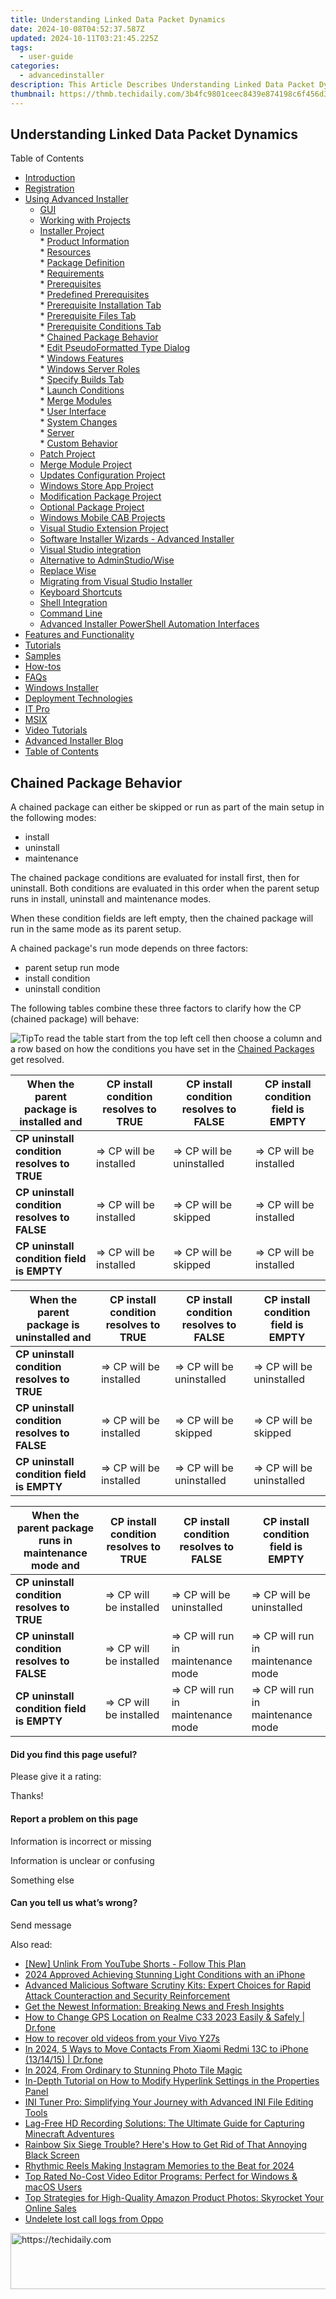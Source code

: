 ```yaml
---
title: Understanding Linked Data Packet Dynamics
date: 2024-10-08T04:52:37.587Z
updated: 2024-10-11T03:21:45.225Z
tags:
  - user-guide
categories:
  - advancedinstaller
description: This Article Describes Understanding Linked Data Packet Dynamics
thumbnail: https://thmb.techidaily.com/3b4fc9801ceec8439e874198c6f456d3f60986d5a7e58819eb6db488dc36873e.jpg
---
```


## Understanding Linked Data Packet Dynamics

Table of Contents

* [Introduction](https://tools.techidaily.com/advancedinstaller/products/)
* [Registration](https://tools.techidaily.com/advancedinstaller/products/)
* [Using Advanced Installer](https://tools.techidaily.com/advancedinstaller/products/)  
   * [GUI](https://tools.techidaily.com/advancedinstaller/products/)  
   * [Working with Projects](https://tools.techidaily.com/advancedinstaller/products/)  
   * [Installer Project](https://tools.techidaily.com/advancedinstaller/products/)  
         * [Product Information](https://tools.techidaily.com/advancedinstaller/products/)  
         * [Resources](https://tools.techidaily.com/advancedinstaller/products/)  
         * [Package Definition](https://tools.techidaily.com/advancedinstaller/products/)  
         * [Requirements](https://tools.techidaily.com/advancedinstaller/products/)  
                  * [Prerequisites](https://tools.techidaily.com/advancedinstaller/products/)  
                              * [Predefined Prerequisites](https://tools.techidaily.com/advancedinstaller/products/)  
                              * [Prerequisite Installation Tab](https://tools.techidaily.com/advancedinstaller/products/)  
                              * [Prerequisite Files Tab](https://tools.techidaily.com/advancedinstaller/products/)  
                              * [Prerequisite Conditions Tab](https://tools.techidaily.com/advancedinstaller/products/)  
                              * [Chained Package Behavior](https://tools.techidaily.com/advancedinstaller/products/)  
                              * [Edit PseudoFormatted Type Dialog](https://tools.techidaily.com/advancedinstaller/products/)  
                              * [Windows Features](https://tools.techidaily.com/advancedinstaller/products/)  
                              * [Windows Server Roles](https://tools.techidaily.com/advancedinstaller/products/)  
                              * [Specify Builds Tab](https://tools.techidaily.com/advancedinstaller/products/)  
                  * [Launch Conditions](https://tools.techidaily.com/advancedinstaller/products/)  
                  * [Merge Modules](https://tools.techidaily.com/advancedinstaller/products/)  
         * [User Interface](https://tools.techidaily.com/advancedinstaller/products/)  
         * [System Changes](https://tools.techidaily.com/advancedinstaller/products/)  
         * [Server](https://tools.techidaily.com/advancedinstaller/products/)  
         * [Custom Behavior](https://tools.techidaily.com/advancedinstaller/products/)  
   * [Patch Project](https://tools.techidaily.com/advancedinstaller/products/)  
   * [Merge Module Project](https://tools.techidaily.com/advancedinstaller/products/)  
   * [Updates Configuration Project](https://tools.techidaily.com/advancedinstaller/products/)  
   * [Windows Store App Project](https://tools.techidaily.com/advancedinstaller/products/)  
   * [Modification Package Project](https://tools.techidaily.com/advancedinstaller/products/)  
   * [Optional Package Project](https://tools.techidaily.com/advancedinstaller/products/)  
   * [Windows Mobile CAB Projects](https://tools.techidaily.com/advancedinstaller/products/)  
   * [Visual Studio Extension Project](https://tools.techidaily.com/advancedinstaller/products/)  
   * [Software Installer Wizards - Advanced Installer](https://tools.techidaily.com/advancedinstaller/products/)  
   * [Visual Studio integration](https://tools.techidaily.com/advancedinstaller/products/)  
   * [Alternative to AdminStudio/Wise](https://tools.techidaily.com/advancedinstaller/products/)  
   * [Replace Wise](https://tools.techidaily.com/advancedinstaller/products/)  
   * [Migrating from Visual Studio Installer](https://tools.techidaily.com/advancedinstaller/products/)  
   * [Keyboard Shortcuts](https://tools.techidaily.com/advancedinstaller/products/)  
   * [Shell Integration](https://tools.techidaily.com/advancedinstaller/products/)  
   * [Command Line](https://tools.techidaily.com/advancedinstaller/products/)  
   * [Advanced Installer PowerShell Automation Interfaces](https://tools.techidaily.com/advancedinstaller/products/)
* [Features and Functionality](https://tools.techidaily.com/advancedinstaller/products/)
* [Tutorials](https://tools.techidaily.com/advancedinstaller/products/)
* [Samples](https://tools.techidaily.com/advancedinstaller/products/)
* [How-tos](https://tools.techidaily.com/advancedinstaller/products/)
* [FAQs](https://tools.techidaily.com/advancedinstaller/products/)
* [Windows Installer](https://tools.techidaily.com/advancedinstaller/products/)
* [Deployment Technologies](https://tools.techidaily.com/advancedinstaller/products/)
* [IT Pro](https://tools.techidaily.com/advancedinstaller/products/)
* [MSIX](https://tools.techidaily.com/advancedinstaller/products/)
* [Video Tutorials](https://tools.techidaily.com/advancedinstaller/products/)
* [Advanced Installer Blog](https://tools.techidaily.com/advancedinstaller/products/)
* [Table of Contents](https://tools.techidaily.com/advancedinstaller/products/)

## Chained Package Behavior

A chained package can either be skipped or run as part of the main setup in the following modes:

* install
* uninstall
* maintenance

The chained package conditions are evaluated for install first, then for uninstall. Both conditions are evaluated in this order when the parent setup runs in install, uninstall and maintenance modes.

When these condition fields are left empty, then the chained package will run in the same mode as its parent setup. 

A chained package's run mode depends on three factors:

* parent setup run mode
* install condition
* uninstall condition

The following tables combine these three factors to clarify how the CP (chained package) will behave:

![Tip](https://cdn.advancedinstaller.com/svg/common/IconMessageTip.svg)To read the table start from the top left cell then choose a column and a row based on how the conditions you have set in the [Chained Packages](https://tools.techidaily.com/advancedinstaller/products/) get resolved.

| **When the parent package is installed and** | **CP install condition resolves to TRUE** | **CP install condition resolves to FALSE** | **CP install condition field is EMPTY** |
| -------------------------------------------- | ----------------------------------------- | ------------------------------------------ | --------------------------------------- |
| **CP uninstall condition resolves to TRUE**  | \=> CP will be installed                  | \=> CP will be uninstalled                 | \=> CP will be installed                |
| **CP uninstall condition resolves to FALSE** | \=> CP will be installed                  | \=> CP will be skipped                     | \=> CP will be installed                |
| **CP uninstall condition field is EMPTY**    | \=> CP will be installed                  | \=> CP will be skipped                     | \=> CP will be installed                |

| **When the parent package is uninstalled and** | **CP install condition resolves to TRUE** | **CP install condition resolves to FALSE** | **CP install condition field is EMPTY** |
| ---------------------------------------------- | ----------------------------------------- | ------------------------------------------ | --------------------------------------- |
| **CP uninstall condition resolves to TRUE**    | \=> CP will be installed                  | \=> CP will be uninstalled                 | \=> CP will be uninstalled              |
| **CP uninstall condition resolves to FALSE**   | \=> CP will be installed                  | \=> CP will be skipped                     | \=> CP will be skipped                  |
| **CP uninstall condition field is EMPTY**      | \=> CP will be installed                  | \=> CP will be uninstalled                 | \=> CP will be uninstalled              |

| **When the parent package runs in maintenance mode and** | **CP install condition resolves to TRUE** | **CP install condition resolves to FALSE** | **CP install condition field is EMPTY** |
| -------------------------------------------------------- | ----------------------------------------- | ------------------------------------------ | --------------------------------------- |
| **CP uninstall condition resolves to TRUE**              | \=> CP will be installed                  | \=> CP will be uninstalled                 | \=> CP will be uninstalled              |
| **CP uninstall condition resolves to FALSE**             | \=> CP will be installed                  | \=> CP will run in maintenance mode        | \=> CP will run in maintenance mode     |
| **CP uninstall condition field is EMPTY**                | \=> CP will be installed                  | \=> CP will run in maintenance mode        | \=> CP will run in maintenance mode     |

#### Did you find this page useful?

Please give it a rating:

 Thanks!

#### Report a problem on this page

Information is incorrect or missing

Information is unclear or confusing

Something else

#### Can you tell us what’s wrong?

Send message

<ins class="adsbygoogle"
     style="display:block"
     data-ad-format="autorelaxed"
     data-ad-client="ca-pub-7571918770474297"
     data-ad-slot="1223367746"></ins>

<ins class="adsbygoogle"
     style="display:block"
     data-ad-client="ca-pub-7571918770474297"
     data-ad-slot="8358498916"
     data-ad-format="auto"
     data-full-width-responsive="true"></ins>

<span class="atpl-alsoreadstyle">Also read:</span>
<div><ul>
<li><a href="https://facebook-video-footage.techidaily.com/new-unlink-from-youtube-shorts-follow-this-plan/"><u>[New] Unlink From YouTube Shorts - Follow This Plan</u></a></li>
<li><a href="https://fox-info.techidaily.com/2024-approved-achieving-stunning-light-conditions-with-an-iphone/"><u>2024 Approved Achieving Stunning Light Conditions with an iPhone</u></a></li>
<li><a href="https://fox-useful.techidaily.com/advanced-malicious-software-scrutiny-kits-expert-choices-for-rapid-attack-counteraction-and-security-reinforcement/"><u>Advanced Malicious Software Scrutiny Kits: Expert Choices for Rapid Attack Counteraction and Security Reinforcement</u></a></li>
<li><a href="https://fox-useful.techidaily.com/get-the-newest-information-breaking-news-and-fresh-insights/"><u>Get the Newest Information: Breaking News and Fresh Insights</u></a></li>
<li><a href="https://location-social.techidaily.com/how-to-change-gps-location-on-realme-c33-2023-easily-and-safely-drfone-by-drfone-virtual-android/"><u>How to Change GPS Location on Realme C33 2023 Easily & Safely | Dr.fone</u></a></li>
<li><a href="https://blog-min.techidaily.com/how-to-recover-old-videos-from-your-vivo-y27s-by-fonelab-android-recover-video/"><u>How to recover old videos from your Vivo Y27s</u></a></li>
<li><a href="https://android-transfer.techidaily.com/in-2024-5-ways-to-move-contacts-from-xiaomi-redmi-13c-to-iphone-131415-drfone-by-drfone-transfer-from-android-transfer-from-android/"><u>In 2024, 5 Ways to Move Contacts From Xiaomi Redmi 13C to iPhone (13/14/15) | Dr.fone</u></a></li>
<li><a href="https://some-knowledge.techidaily.com/in-2024-from-ordinary-to-stunning-photo-tile-magic/"><u>In 2024, From Ordinary to Stunning Photo Tile Magic</u></a></li>
<li><a href="https://fox-useful.techidaily.com/in-depth-tutorial-on-how-to-modify-hyperlink-settings-in-the-properties-panel/"><u>In-Depth Tutorial on How to Modify Hyperlink Settings in the Properties Panel</u></a></li>
<li><a href="https://fox-useful.techidaily.com/ini-tuner-pro-simplifying-your-journey-with-advanced-ini-file-editing-tools/"><u>INI Tuner Pro: Simplifying Your Journey with Advanced INI File Editing Tools</u></a></li>
<li><a href="https://fox-useful.techidaily.com/lag-free-hd-recording-solutions-the-ultimate-guide-for-capturing-minecraft-adventures/"><u>Lag-Free HD Recording Solutions: The Ultimate Guide for Capturing Minecraft Adventures</u></a></li>
<li><a href="https://win-able.techidaily.com/rainbow-six-siege-trouble-heres-how-to-get-rid-of-that-annoying-black-screen/"><u>Rainbow Six Siege Trouble? Here's How to Get Rid of That Annoying Black Screen</u></a></li>
<li><a href="https://extra-support.techidaily.com/rhythmic-reels-making-instagram-memories-to-the-beat-for-2024/"><u>Rhythmic Reels Making Instagram Memories to the Beat for 2024</u></a></li>
<li><a href="https://fox-useful.techidaily.com/top-rated-no-cost-video-editor-programs-perfect-for-windows-and-macos-users/"><u>Top Rated No-Cost Video Editor Programs: Perfect for Windows & macOS Users</u></a></li>
<li><a href="https://fox-useful.techidaily.com/top-strategies-for-high-quality-amazon-product-photos-skyrocket-your-online-sales/"><u>Top Strategies for High-Quality Amazon Product Photos: Skyrocket Your Online Sales</u></a></li>
<li><a href="https://techidaily.com/undelete-lost-call-logs-from-oppo-by-fonelab-android-recover-call-logs/"><u>Undelete lost call logs from Oppo</u></a></li>
</ul></div>

<!-- affiliate ads begin -->
<a href="https://aligracehair.sjv.io/c/5597632/1925549/19272" target="_top" id="1925549">
  <img src="//a.impactradius-go.com/display-ad/19272-1925549" border="0" alt="https://techidaily.com" width="728" height="90"/>
</a>
<img height="0" width="0" src="https://aligracehair.sjv.io/i/5597632/1925549/19272" style="position:absolute;visibility:hidden;" border="0" />
<!-- affiliate ads end -->

